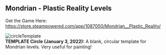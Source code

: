 Mondrian - Plastic Reality Levels
---------------------------------
Get the Game Here: https://store.steampowered.com/app/1087050/Mondrian__Plastic_Reality/

![circleTemplate](https://github.com/user-attachments/assets/4abc31c9-effe-4be4-aee0-415be72cd7d6)
<br><b>TEMPLATE Circle (January 3, 2022):</b> A blank, circular template for Mondrian levels. Very useful for painting!
